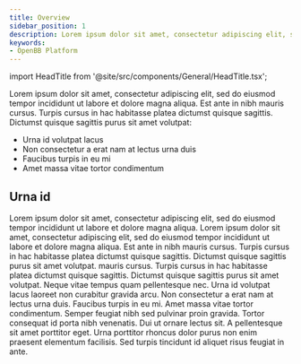 ```yaml
---
title: Overview
sidebar_position: 1
description: Lorem ipsum dolor sit amet, consectetur adipiscing elit, sed do eiusmod tempor incididunt ut labore et dolore magna aliqua. Lorem ipsum dolor sit amet, consectetur adipiscing elit, sed do eiusmod tempor incididunt ut labore et dolore magna aliqua.
keywords:
- OpenBB Platform
---
```


import HeadTitle from '@site/src/components/General/HeadTitle.tsx';

<HeadTitle title="Overview - Usage | OpenBB Platform Docs" />

Lorem ipsum dolor sit amet, consectetur adipiscing elit, sed do eiusmod tempor incididunt ut labore et dolore magna aliqua. Est ante in nibh mauris cursus. Turpis cursus in hac habitasse platea dictumst quisque sagittis. Dictumst quisque sagittis purus sit amet volutpat:

- Urna id volutpat lacus
- Non consectetur a erat nam at lectus urna duis
- Faucibus turpis in eu mi
- Amet massa vitae tortor condimentum

## Urna id

Lorem ipsum dolor sit amet, consectetur adipiscing elit, sed do eiusmod tempor incididunt ut labore et dolore magna aliqua. Lorem ipsum dolor sit amet, consectetur adipiscing elit, sed do eiusmod tempor incididunt ut labore et dolore magna aliqua. Est ante in nibh mauris cursus. Turpis cursus in hac habitasse platea dictumst quisque sagittis. Dictumst quisque sagittis purus sit amet volutpat. mauris cursus. Turpis cursus in hac habitasse platea dictumst quisque sagittis. Dictumst quisque sagittis purus sit amet volutpat. Neque vitae tempus quam pellentesque nec. Urna id volutpat lacus laoreet non curabitur gravida arcu. Non consectetur a erat nam at lectus urna duis. Faucibus turpis in eu mi. Amet massa vitae tortor condimentum. Semper feugiat nibh sed pulvinar proin gravida. Tortor consequat id porta nibh venenatis. Dui ut ornare lectus sit. A pellentesque sit amet porttitor eget. Urna porttitor rhoncus dolor purus non enim praesent elementum facilisis. Sed turpis tincidunt id aliquet risus feugiat in ante.
